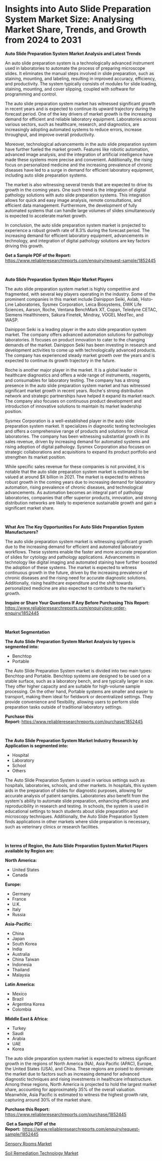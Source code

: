<p><h1>Insights into Auto Slide Preparation System Market Size: Analysing Market Share, Trends, and Growth from 2024 to 2031</h1></p><p><strong>Auto Slide Preparation System Market Analysis and Latest Trends</strong></p>
<p><p>An auto slide preparation system is a technologically advanced instrument used in laboratories to automate the process of preparing microscope slides. It eliminates the manual steps involved in slide preparation, such as staining, mounting, and labeling, resulting in improved accuracy, efficiency, and productivity. The system typically consists of modules for slide loading, staining, mounting, and cover slipping, coupled with software for programming and control.</p><p>The auto slide preparation system market has witnessed significant growth in recent years and is expected to continue its upward trajectory during the forecast period. One of the key drivers of market growth is the increasing demand for efficient and reliable laboratory equipment. Laboratories across various sectors, such as healthcare, research, and diagnostics, are increasingly adopting automated systems to reduce errors, increase throughput, and improve overall productivity.</p><p>Moreover, technological advancements in the auto slide preparation system have further fueled the market growth. Features like robotic automation, advanced image analysis, and the integration of artificial intelligence have made these systems more precise and convenient. Additionally, the rising focus on personalized medicine and the increasing prevalence of chronic diseases have led to a surge in demand for efficient laboratory equipment, including auto slide preparation systems.</p><p>The market is also witnessing several trends that are expected to drive its growth in the coming years. One such trend is the integration of digital pathology solutions with auto slide preparation systems. This integration allows for quick and easy image analysis, remote consultations, and efficient data management. Furthermore, the development of fully automated systems that can handle large volumes of slides simultaneously is expected to accelerate market growth.</p><p>In conclusion, the auto slide preparation system market is projected to experience a robust growth rate of 8.3% during the forecast period. The increasing demand for efficient laboratory equipment, advancements in technology, and integration of digital pathology solutions are key factors driving this growth.</p></p>
<p><strong>Get a Sample PDF of the Report:&nbsp;</strong> <a href="https://www.reliableresearchreports.com/enquiry/request-sample/1852445">https://www.reliableresearchreports.com/enquiry/request-sample/1852445</a></p>
<p>&nbsp;</p>
<p><strong>Auto Slide Preparation System Major Market Players</strong></p>
<p><p>The auto slide preparation system market is highly competitive and fragmented, with several key players operating in the industry. Some of the prominent companies in this market include Dainippon Seiki, Axlab, Histo-Line Laboratories, Sysmex Corporation, Leica Biosystems, DWK Life Sciences, Aarson, Roche, Ventana BenchMark XT, Copan, Teledyne CETAC, Siemens Healthineers, Sakura Finetek, Mindray, VOGEL MedTec, and WASP.</p><p>Dainippon Seiki is a leading player in the auto slide preparation system market. The company offers advanced automation solutions for pathology laboratories. It focuses on product innovation to cater to the changing demands of the market. Dainippon Seiki has been investing in research and development activities to come up with technologically advanced products. The company has experienced steady market growth over the years and is expected to continue its growth trajectory in the future.</p><p>Roche is another major player in the market. It is a global leader in healthcare diagnostics and offers a wide range of instruments, reagents, and consumables for laboratory testing. The company has a strong presence in the auto slide preparation system market and has witnessed significant market growth in recent years. Roche's strong distribution network and strategic partnerships have helped it expand its market reach. The company also focuses on continuous product development and introduction of innovative solutions to maintain its market leadership position.</p><p>Sysmex Corporation is a well-established player in the auto slide preparation system market. It specializes in diagnostic testing technologies and offers a comprehensive range of products and solutions for clinical laboratories. The company has been witnessing substantial growth in its sales revenue, driven by increasing demand for automated systems and rising adoption of digital pathology. Sysmex Corporation also focuses on strategic collaborations and acquisitions to expand its product portfolio and strengthen its market position.</p><p>While specific sales revenue for these companies is not provided, it is notable that the auto slide preparation system market is estimated to be valued at around $X billion in 2021. The market is expected to witness robust growth in the coming years due to increasing demand for laboratory automation, rising prevalence of chronic diseases, and technological advancements. As automation becomes an integral part of pathology laboratories, companies that offer superior products, innovation, and strong distribution networks are likely to experience sustainable growth and gain a significant market share.</p></p>
<p>&nbsp;</p>
<p><strong>What Are The Key Opportunities For Auto Slide Preparation System Manufacturers?</strong></p>
<p><p>The auto slide preparation system market is witnessing significant growth due to the increasing demand for efficient and automated laboratory workflows. These systems enable the faster and more accurate preparation of slides for cytology and pathology applications. Advancements in technology like digital imaging and automated staining have further boosted the adoption of these systems. The market is expected to witness continuous growth in the future, driven by the increasing prevalence of chronic diseases and the rising need for accurate diagnostic solutions. Additionally, rising healthcare expenditure and the shift towards personalized medicine are also expected to contribute to the market's growth.</p></p>
<p><strong>Inquire or Share Your Questions If Any Before Purchasing This Report:</strong> <a href="https://www.reliableresearchreports.com/enquiry/pre-order-enquiry/1852445">https://www.reliableresearchreports.com/enquiry/pre-order-enquiry/1852445</a></p>
<p>&nbsp;</p>
<p><strong>Market Segmentation</strong></p>
<p><strong>The Auto Slide Preparation System Market Analysis by types is segmented into:</strong></p>
<p><ul><li>Benchtop</li><li>Portable</li></ul></p>
<p><p>The Auto Slide Preparation System market is divided into two main types: Benchtop and Portable. Benchtop systems are designed to be used on a stable surface, such as a laboratory bench, and are typically larger in size. They offer higher capacity and are suitable for high-volume sample processing. On the other hand, Portable systems are smaller and easier to transport, making them ideal for fieldwork or decentralized settings. They provide convenience and flexibility, allowing users to perform slide preparation tasks outside of traditional laboratory settings.</p></p>
<p><strong>Purchase this Report:&nbsp;</strong><a href="https://www.reliableresearchreports.com/purchase/1852445">https://www.reliableresearchreports.com/purchase/1852445</a></p>
<p>&nbsp;</p>
<p><strong>The Auto Slide Preparation System Market Industry Research by Application is segmented into:</strong></p>
<p><ul><li>Hospital</li><li>Laboratory</li><li>School</li><li>Others</li></ul></p>
<p><p>The Auto Slide Preparation System is used in various settings such as hospitals, laboratories, schools, and other markets. In hospitals, this system aids in the preparation of slides for diagnostic purposes, allowing for accurate analysis of patient samples. Laboratories also benefit from the system's ability to automate slide preparation, enhancing efficiency and reproducibility in research and testing. In schools, the system is used in educational settings to teach students about slide preparation and microscopy techniques. Additionally, the Auto Slide Preparation System finds applications in other markets where slide preparation is necessary, such as veterinary clinics or research facilities.</p></p>
<p>&nbsp;</p>
<p><strong>In terms of Region, the Auto Slide Preparation System Market Players available by Region are:</strong></p>
<p>
    <p> <strong> North America: </strong>
        <ul>
            <li>United States</li>
            <li>Canada</li>
        </ul>
        </p> 
    <p> <strong> Europe: </strong>
        <ul>
            <li>Germany</li>
            <li>France</li>
            <li>U.K.</li>
            <li>Italy</li>
            <li>Russia</li>
        </ul>
        </p> 
    <p> <strong> Asia-Pacific: </strong>
        <ul>
            <li>China</li>
            <li>Japan</li>
            <li>South Korea</li>
            <li>India</li>
            <li>Australia</li>
            <li>China Taiwan</li>
            <li>Indonesia</li>
            <li>Thailand</li>
            <li>Malaysia</li>
        </ul>
        </p> 
    <p> <strong> Latin America: </strong>
        <ul>
            <li>Mexico</li>
            <li>Brazil</li>
            <li>Argentina Korea</li>
            <li>Colombia</li>
        </ul>
        </p> 
    <p> <strong> Middle East & Africa: </strong>
        <ul>
            <li>Turkey</li>
            <li>Saudi</li>
            <li>Arabia</li>
            <li>UAE</li>
            <li>Korea</li>
        </ul>
    </p>
    </p>
<p><p>The auto slide preparation system market is expected to witness significant growth in the regions of North America (NA), Asia Pacific (APAC), Europe, the United States (USA), and China. These regions are poised to dominate the market due to factors such as increasing demand for advanced diagnostic techniques and rising investments in healthcare infrastructure. Among these regions, North America is projected to hold the largest market share, accounting for approximately 35% of the overall valuation. Meanwhile, Asia Pacific is estimated to witness the highest growth rate, capturing around 30% of the market share.</p></p>
<p><strong>Purchase this Report: </strong><a href="https://www.reliableresearchreports.com/purchase/1852445">https://www.reliableresearchreports.com/purchase/1852445</a></p>
<p>&nbsp;<strong>Get a Sample PDF of the Report:&nbsp;&nbsp;</strong><a href="https://www.reliableresearchreports.com/enquiry/request-sample/1852445">https://www.reliableresearchreports.com/enquiry/request-sample/1852445</a></p>
<p><strong></strong></p>
<p><p><a href="https://medium.com/@lilliandach2023/sensory-rooms-market-insights-into-market-cagr-market-trends-and-growth-strategies-20281b2c0545">Sensory Rooms Market</a></p><p><a href="https://medium.com/@dessiefadel/soil-remediation-technology-market-research-report-its-history-and-forecast-2023-to-2030-268b5fe11c26">Soil Remediation Technology Market</a></p></p>